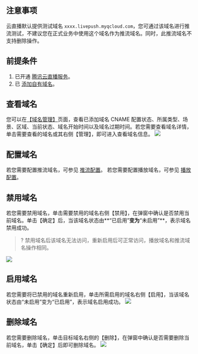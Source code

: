 ## 注意事项
云直播默认提供测试域名 `xxxx.livepush.myqcloud.com`，您可通过该域名进行推流测试，不建议您在正式业务中使用这个域名作为推流域名。同时，此推流域名不支持删除操作。

## 前提条件
1. 已开通 [腾讯云直播服务](https://cloud.tencent.com/product/css)。
2. 已 [添加自有域名](https://cloud.tencent.com/document/product/267/20381)。



## 查看域名
您可以在[【域名管理】](https://console.cloud.tencent.com/live/domainmanage)页面，查看已添加域名 CNAME 配置状态、所属类型、场景、区域、当前状态、域名开始时间以及域名过期时间。若您需要查看域名详情，单击需要查看的域名或其右侧【管理】，即可进入查看域名信息。
![](https://main.qcloudimg.com/raw/ecaf2f34f9ca0d860af082cc5b445ead.png)

## 配置域名
若您需要配置推流域名，可参见 [推流配置](https://cloud.tencent.com/document/product/267/32833)。
若您需要配置播放域名，可参见 [播放配置](https://cloud.tencent.com/document/product/267/32831)。


## 禁用域名
若您需要禁用域名，单击需要禁用的域名右侧【禁用】，在弹窗中确认是否禁用当前域名。单击【确定】后，当该域名状态由**“已启用”**变为**“未启用”**，表示域名禁用成功。
>? 禁用域名后该域名无法访问，重新启用后可正常访问，播放域名和推流域名操作相同。

![](https://main.qcloudimg.com/raw/7acf633359c598786eb426da1da34ba9.png)

## 启用域名
若您需要将已禁用的域名重新启用，单击所需启用的域名右侧【启用】，当该域名状态由“未启用”变为“已启用”，表示域名启用成功。
![](https://main.qcloudimg.com/raw/93fdb2c3dde2bcb1a39b6d735e720f2a.png)


## 删除域名
若您需要删除域名，单击目标域名右侧的【删除】，在弹窗中确认是否需要删除当前域名，单击【确定】后即可删除域名。
![](https://main.qcloudimg.com/raw/38db4a99688b2030298df42cf8f2a526.png)

